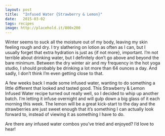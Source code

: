 ```yaml
---
layout: post
title:  "Infused Water {Strawberry & Lemon}"
date:   2015-03-02
tags: recipes
image: http://placehold.it/800x200
---
```

Winter seems to suck all the moisture out of my body, leaving my skin feeling rough and dry. I try slathering on lotion as often as I can, but I usually forget that extra hydration is just as {if not more}, important. I’m not terrible about drinking water, but I definitely don’t go above and beyond the bare minimum. Between the dry winter air and my frequency in the hot yoga studio, I should probably be drinking a lot more than 64 ounces a day. And sadly, I don’t think I’m even getting close to that.

A few weeks back I made some infused water, wanting to do something a little different that looked and tasted good. This Strawberry & Lemon Infused Water recipe turned out really well, so I decided to whip up another batch. I’m letting it infuse overnight and will gulp down a big glass of it each morning this week. The lemon will be a great kick-start to the day and the strawberries are just sweet enough that it’s something I can actually look forward to, instead of viewing it as something I have to do.

Are there any infused water combos you’ve tried and enjoyed? I’d love to hear!